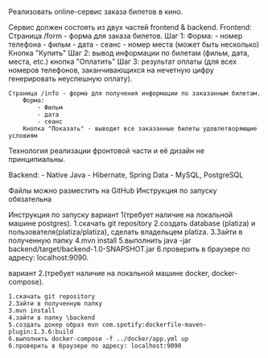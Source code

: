 Реализовать online-сервис заказа билетов в кино.

Сервис должен состоять из двух частей frontend & backend.
Frontend:
    Страница /form - форма для заказа билетов.
        Шаг 1:
            Форма:
                - номер телефона
                - фильм
                - дата
                - сеанс
                - номер места (может быть несколько)
            Кнопка "Купить"
        Шаг 2:
            вывод информации по билетам (фильм, дата, места, etc.)
            кнопка "Оплатить"
        Шаг 3:
            результат оплаты (для всех номеров телефонов, заканчивающихся на нечетную цифру генерировать неуспешную оплату).

    Страница /info - форма для получения информации по заказанным билетам.
        Форма:
            - Фильм
            - дата
            - сеанс
        Кнопка "Показать" - выводит все заказанные билеты удовлетворяющие условиям

Технология реализации фронтовой части и её дизайн не принципиальны.

Backend:
     - Native Java
     - Hibernate, Spring Data
     - MySQL, PostgreSQL

Файлы можно разместить на GitHub
Инструкция по запуску обязательна

Инструкция по запуску
вариант 1(требует наличие на локальной машине postgres).
    1.скачать git repository
    2.создать database (platiza) и пользователя(platiza/platiza), сделать владельцем platiza. 
    3.Зайти в полученную папку 
    4.mvn install
    5.выполнить java -jar backend/target/backend-1.0-SNAPSHOT.jar
    6.проверить в браузере по адресу: localhost:9090.

вариант 2.(требует наличие на локальной машине docker, docker-compose).

    1.скачать git repository
    2.Зайти в полученную папку 
    3.mvn install
    4.зайти в папку \backend
    5.создать докер образ mvn com.spotify:dockerfile-maven-plugin:1.3.6:build
    6.выполнить docker-compose -f ../docker/app.yml up
    6.проверить в браузере по адресу: localhost:9090